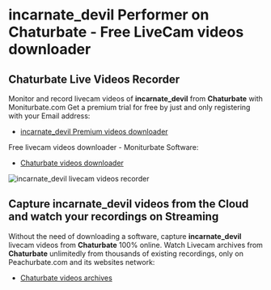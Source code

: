 # incarnate_devil Performer on Chaturbate - Free LiveCam videos downloader

## Chaturbate Live Videos Recorder

Monitor and record livecam videos of **incarnate_devil** from **Chaturbate** with Moniturbate.com
Get a premium trial for free by just and only registering with your Email address:
* [incarnate_devil Premium videos downloader](https://moniturbate.com/request-demo-licence-key.html)

Free livecam videos downloader - Moniturbate Software:
* [Chaturbate videos downloader](https://moniturbate.com/moniturbate-download-software.html)

![incarnate_devil livecam videos recorder](https://peachurnet.com/templates/moniturbate-software.png)


## Capture incarnate_devil videos from the Cloud and watch your recordings on Streaming

Without the need of downloading a software, capture **incarnate_devil** livecam videos from **Chaturbate** 100% online.
Watch Livecam archives from **Chaturbate** unlimitedly from thousands of existing recordings, only on Peachurbate.com and its websites network:
* [Chaturbate videos archives](https://peachurnet.com/)